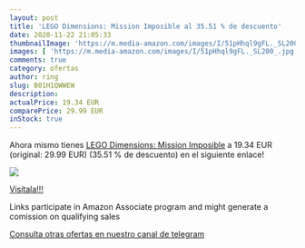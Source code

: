 ```yaml
---
layout: post
title: 'LEGO Dimensions: Mission Imposible al 35.51 % de descuento'
date: 2020-11-22 21:05:33
thumbnailImage: 'https://m.media-amazon.com/images/I/51pHhql9gFL._SL200_.jpg'
images: [ 'https://m.media-amazon.com/images/I/51pHhql9gFL._SL200_.jpg' ]
comments: true
category: ofertas
author: ring
slug: B01H1QWWEW
description:
actualPrice: 19.34 EUR
comparePrice: 29.99 EUR
inStock: true
---
```


Ahora mismo tienes [LEGO Dimensions: Mission Imposible](https://www.amazon.es/dp/B01H1QWWEW/?tag=tolees-21) a 19.34 EUR (original: 29.99 EUR) (35.51 %  de descuento) en el siguiente enlace!

[![](https://m.media-amazon.com/images/I/51pHhql9gFL._SL200_.jpg)](https://www.amazon.es/dp/B01H1QWWEW/?tag=tolees-21)

[Visítala!!!](https://www.amazon.es/dp/B01H1QWWEW/?tag=tolees-21)

Links participate in Amazon Associate program and might generate a comission on qualifying sales

[Consulta otras ofertas en nuestro canal de telegram](https://t.me/s/ofertas25)
